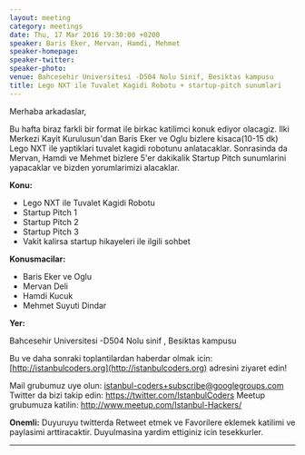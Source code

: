 ```yaml
---
layout: meeting
category: meetings
date: Thu, 17 Mar 2016 19:30:00 +0200
speaker: Baris Eker, Mervan, Hamdi, Mehmet
speaker-homepage:
speaker-twitter:
speaker-photo: 
venue: Bahcesehir Universitesi -D504 Nolu Sinif, Besiktas kampusu
title: Lego NXT ile Tuvalet Kagidi Robotu + startup-pitch sunumlari
---
```

Merhaba arkadaslar,

Bu hafta biraz farkli bir format ile birkac katilimci konuk ediyor olacagiz. Ilki Merkezi Kayit Kurulusun'dan Baris Eker ve Oglu bizlere kisaca(10-15 dk) Lego NXT ile yaptiklari tuvalet kagidi robotunu anlatacaklar. Sonrasinda da Mervan, Hamdi ve Mehmet bizlere 5'er dakikalik Startup Pitch sunumlarini yapacaklar ve bizden yorumlarimizi alacaklar.

**Konu:**

- Lego NXT ile Tuvalet Kagidi Robotu
- Startup Pitch 1
- Startup Pitch 2
- Startup Pitch 3
- Vakit kalirsa startup hikayeleri ile ilgili sohbet

**Konusmacilar:**

- Baris Eker ve Oglu
- Mervan Deli
- Hamdi Kucuk
- Mehmet Suyuti Dindar

**Yer:**

Bahcesehir Universitesi -D504 Nolu sinif , Besiktas kampusu

Bu ve daha sonraki toplantilardan haberdar olmak icin: [](http://istanbulcoders.org/)[http://istanbulcoders.org](http://istanbulcoders.org) adresini ziyaret edin!

Mail grubumuz uye olun: <a>istanbul-coders+subscribe@googlegroups.com</a>
Twitter da bizi takip edin: <a>https://twitter.com/IstanbulCoders</a>
Meetup grubumuza katilin: <a>http://www.meetup.com/Istanbul-Hackers/</a>

**Onemli:**
Duyuruyu twitterda Retweet etmek ve Favorilere eklemek katilimi ve paylasimi arttiracaktir. Duyulmasina yardim ettiginiz icin tesekkurler.

----

